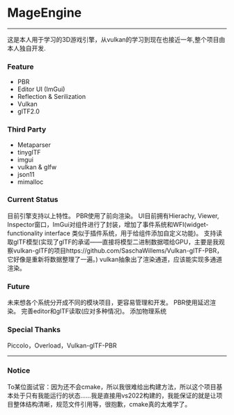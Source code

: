 # MageEngine
---
这是本人用于学习的3D游戏引擎，从vulkan的学习到现在也接近一年,整个项目由本人独自开发.

### Feature
- PBR
- Editor UI (ImGui)
- Reflection & Serilization
- Vulkan
- glTF2.0

### Third Party
- Metaparser
- tinyglTF
- imgui
- vulkan & glfw
- json11
- mimalloc

### Current Status
目前引擎支持以上特性。
PBR使用了前向渲染。
UI目前拥有Hierachy, Viewer, Inspector窗口，ImGui对组件进行了封装，增加了事件系统和WFI(widget-functionality interface 类似于插件系统，用于给组件添加自定义功能)。
支持读取glTF模型(实现了glTF的承诺——直接将模型二进制数据喂给GPU，主要是我观察vulkan-glTF的项目https://github.com/SaschaWillems/Vulkan-glTF-PBR，它好像是重新将数据整理了一遍。)
vulkan抽象出了渲染通道，应该能实现多通道渲染。

### Future
未来想各个系统分开成不同的模块项目，更容易管理和开发。
PBR使用延迟渲染。
完善editor和glTF读取(应对多种情况)。
添加物理系统

### Special Thanks
Piccolo，Overload，Vulkan-glTF-PBR

---

### Notice
To某位面试官：因为还不会cmake，所以我很难给出构建方法，所以这个项目基本处于只有我能运行的状态……我是直接用vs2022构建的，我能保证的就是让项目整体结构清晰，规范文件引用等，很抱歉，cmake真的太难学了。
